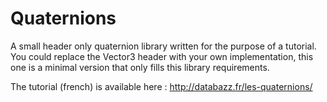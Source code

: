 # Quaternions
A small header only quaternion library written for the purpose of a tutorial.
You could replace the Vector3 header with your own implementation, this one is a minimal version that only fills this library requirements.

The tutorial (french) is available here : http://databazz.fr/les-quaternions/